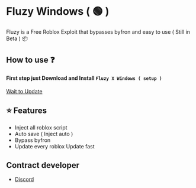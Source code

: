 # Fluzy Windows ( 🟢 )

Fluzy is a Free Roblox Exploit that bypasses byfron and easy to use ( Still in Beta ) 📦


## How to use ❓

#### First step just Download and Install `Fluzy X Windows ( setup )`

[Wait to Update](https://discord.gg/gjEWm4UEM5)

## ⭐️ Features

- Inject all roblox script
- Auto save ( Inject auto )
- Bypass byfron
- Update every roblox Update fast

## Contract developer

- [Discord](https://discord.gg/gjEWm4UEM5)
